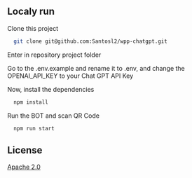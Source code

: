 ## Localy run

Clone this project

```bash
  git clone git@github.com:Santosl2/wpp-chatgpt.git
```

Enter in repository project folder

Go to the .env.example and rename it to .env, and change the OPENAI_API_KEY to your Chat GPT API Key

Now, install the dependencies

```bash
  npm install
```

Run the BOT and scan QR Code

```bash
  npm run start
```

## License

[Apache 2.0](https://choosealicense.com/licenses/apache-2.0/)
